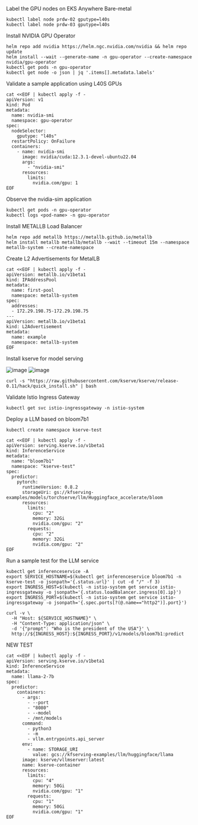 Label the GPU nodes on EKS Anywhere Bare-metal
```
kubectl label node prdw-02 gputype=l40s
kubectl label node prdw-03 gputype=l40s
```
Install NVIDIA GPU Operator
```
helm repo add nvidia https://helm.ngc.nvidia.com/nvidia && helm repo update
helm install --wait --generate-name -n gpu-operator --create-namespace nvidia/gpu-operator
kubectl get pods -n gpu-operator
kubectl get node -o json | jq '.items[].metadata.labels'
```
Validate a sample application using L40S GPUs
```
cat <<EOF | kubectl apply -f -
apiVersion: v1
kind: Pod
metadata:
  name: nvidia-smi
  namespace: gpu-operator
spec:
  nodeSelector:
    gputype: "l40s"
  restartPolicy: OnFailure
  containers:
    - name: nvidia-smi
      image: nvidia/cuda:12.3.1-devel-ubuntu22.04
      args:
        - "nvidia-smi"
      resources:
        limits:
          nvidia.com/gpu: 1
EOF
```
Observe the nvidia-sim application
```
kubectl get pods -n gpu-operator
kubectl logs <pod-name> -n gpu-operator
```
Install METALLB Load Balancer
```
helm repo add metallb https://metallb.github.io/metallb
helm install metallb metallb/metallb --wait --timeout 15m --namespace metallb-system --create-namespace
```
Create L2 Advertisements for MetalLB
```
cat <<EOF | kubectl apply -f -
apiVersion: metallb.io/v1beta1
kind: IPAddressPool
metadata:
  name: first-pool
  namespace: metallb-system
spec:
  addresses:
  - 172.29.198.75-172.29.198.75
---
apiVersion: metallb.io/v1beta1
kind: L2Advertisement
metadata:
  name: example
  namespace: metallb-system
EOF
```
Install kserve for model serving

![image](https://github.com/user-attachments/assets/238b55bc-16ec-4aab-9bb7-77198adfb45a)
![image](https://github.com/user-attachments/assets/e788b275-3969-4db5-8057-7a53574a5b9a)


```
curl -s "https://raw.githubusercontent.com/kserve/kserve/release-0.11/hack/quick_install.sh" | bash
```
Validate Istio Ingress Gateway
```
kubectl get svc istio-ingressgateway -n istio-system
```
Deploy a LLM based on bloom7b1
```
kubectl create namespace kserve-test

cat <<EOF | kubectl apply -f -
apiVersion: serving.kserve.io/v1beta1
kind: InferenceService
metadata:
  name: "bloom7b1"
  namespace: "kserve-test"
spec:
  predictor:
    pytorch:
      runtimeVersion: 0.8.2
      storageUri: gs://kfserving-examples/models/torchserve/llm/Huggingface_accelerate/bloom
      resources:
        limits:
          cpu: "2"
          memory: 32Gi
          nvidia.com/gpu: "2"
        requests:
          cpu: "2"
          memory: 32Gi
          nvidia.com/gpu: "2"
EOF
```
Run a sample test for the LLM service
```
kubectl get inferenceservice -A 
export SERVICE_HOSTNAME=$(kubectl get inferenceservice bloom7b1 -n kserve-test -o jsonpath='{.status.url}' | cut -d "/" -f 3)
export INGRESS_HOST=$(kubectl -n istio-system get service istio-ingressgateway -o jsonpath='{.status.loadBalancer.ingress[0].ip}')
export INGRESS_PORT=$(kubectl -n istio-system get service istio-ingressgateway -o jsonpath='{.spec.ports[?(@.name=="http2")].port}')

curl -v \
  -H "Host: ${SERVICE_HOSTNAME}" \
  -H "Content-Type: application/json" \
  -d '{"prompt": "Who is the president of the USA"}' \
  http://${INGRESS_HOST}:${INGRESS_PORT}/v1/models/bloom7b1:predict
```

NEW TEST
```
cat <<EOF | kubectl apply -f -
apiVersion: serving.kserve.io/v1beta1
kind: InferenceService
metadata:
  name: llama-2-7b
spec:
  predictor:
    containers:
      - args:
        - --port
        - "8080"
        - --model
        - /mnt/models
      command:
        - python3
        - -m
        - vllm.entrypoints.api_server
      env:
        - name: STORAGE_URI
          value: gcs://kfserving-examples/llm/huggingface/llama
      image: kserve/vllmserver:latest
      name: kserve-container
      resources:
        limits:
          cpu: "4"
          memory: 50Gi
          nvidia.com/gpu: "1"
        requests:
          cpu: "1"
          memory: 50Gi
          nvidia.com/gpu: "1"
EOF
```
